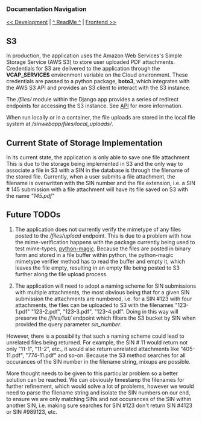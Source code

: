 ### Documentation Navigation
[<< Development](DEVELOPMENT.md) | [^ ReadMe ^](../README.md) | [Frontend >>](FRONTEND.md)

## S3

In production, the application uses the Amazon Web Services's Simple Storage Service (AWS S3) to store user uploaded PDF attachments. Credentials for S3 are delivered to the application through the <b>VCAP_SERVICES</b> environment variable on the Cloud environment. These credentials are passed to a python package, <b>boto3</b>, which integrates with the AWS S3 API and provides an S3 client to interact with the S3 instance. 

The <i>/files/</i> module within the Django app provides a series of redirect endpoints for accessing the S3 instance. See [API](API.md) for more information. 

When run locally or in a container, the file uploads are stored in the local file system at <i>/sinwebapp/files/local_uploads/</i>.
## Current State of Storage Implementation

In its current state, the application is only able to save one file attachment This is due to the storage being implemented in S3 and the only way to associate a file in S3 with a SIN in the database is through the filename of the stored file. Currently, when a user submits a file attachment, the filename is overwritten with the SIN number and the file extension, i.e. a SIN # 145 submission with a file attachment will have its file saved on S3 with the name <i>"145.pdf"</i>

## Future TODOs

1. The application does not currently verify the mimetype of any files posted to the <i>/files/upload</i> endpoint. This is due to a problem with how the mime-verification happens with the package currently being used to test mime-types, [python-magic](https://pypi.org/project/python-magic/). Because the files are posted in binary form and stored in a file buffer within python, the python-magic mimetype verifier method has to read the buffer and empty it, which leaves the file empty, resulting in an empty file being posted to S3 further along the file upload process. 

2. The application will need to adopt a naming scheme for SIN submissions with multiple attachments, the most obvious being that for a given SIN submission the attachments are numbered, i.e. for a SIN #123 with four attachments, the files can be uploaded to S3 with the filenames "123-1.pdf" "123-2.pdf", "123-3.pdf", "123-4.pdf". Doing in this way will preserve the <i>/files/list/</i> endpoint which filters the S3 bucket by SIN when provided the query parameter <i>sin_number</i>. 

However, there is a possibility that such a naming scheme could lead to unrelated files being returned. For example, the SIN # 11 would return not only "11-1", "11-2", etc., it would also return unrelated attachments like "405-11.pdf", "774-11.pdf" and so-on. Because the S3 method searches for all occurances of the SIN number in the filename string, mixups are possible. 

More thought needs to be given to this particular problem so a better solution can be reached. We can obviously timestamp the filenames for further refinement, which would solve a lot of problems, however we would need to parse the filename string and isolate the SIN numbers on our end, to ensure we are only matching SINs and not occurances of the SIN within another SIN, i.e. making sure searches for SIN #123 don't return SIN #4123 or SIN #989123, etc.

